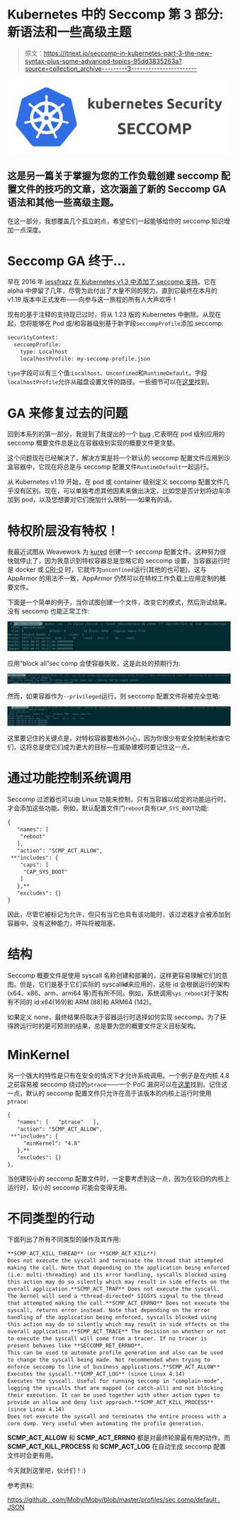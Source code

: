 # Kubernetes 中的 Seccomp 第 3 部分:新语法和一些高级主题

> 原文：<https://itnext.io/seccomp-in-kubernetes-part-3-the-new-syntax-plus-some-advanced-topics-95dd3835263a?source=collection_archive---------3----------------------->

![](img/12fdf7c3b9e666d1725a9fb2601f779b.png)

## 这是另一篇关于掌握为您的工作负载创建 seccomp 配置文件的技巧的文章，这次涵盖了新的 Seccomp GA 语法和其他一些高级主题。

在这一部分，我想覆盖几个孤立的点，希望它们一起能够给你的 seccomp 知识增加一点深度。

# Seccomp GA 终于…

早在 2016 年 [jessfrazz](https://github.com/jessfraz) [在 Kubernetes v1.3 中添加了 seccomp 支持](https://github.com/kubernetes/kubernetes/pull/25324)。它在 alpha 中停留了几年，尽管为此付出了大量不同的努力，直到它最终在本月的 v1.19 版本中正式发布——向参与这一旅程的所有人大声欢呼！

现有的基于注释的支持现已过时，将从 1.23 版的 Kubernetes 中删除。从现在起，您将能够在 Pod 或/和容器级别基于新字段`seccompProfile`添加 seccomp:

```
securityContext:
  seccompProfile:
    type: Localhost
    localhostProfile: my-seccomp-profile.json
```

`type`字段可以有三个值:`Localhost`、`Unconfined`和`RuntimeDefault`。字段`localhostProfile`允许从磁盘设置文件的路径。一些细节可以在[这里](https://kubernetes.io/docs/tasks/configure-pod-container/security-context/)找到。

# GA 来修复过去的问题

回到本系列的第一部分，我提到了我提出的一个 [bug](https://github.com/kubernetes/kubernetes/issues/84623) ,它表明在 pod 级别应用的 seccomp 概要文件总是比在容器级别实现的概要文件更贪婪。

这个问题现在已经解决了，解决方案是将一个默认的 seccomp 配置文件应用到沙盒容器中，它现在将总是与 seccomp 配置文件`RuntimeDefault`一起运行。

从 Kubernetes v1.19 开始，在 pod 或 container 级别定义 seccomp 配置文件几乎没有区别。现在，可以单独考虑其他因素来做出决定，比如您是否计划将边车添加到 pod，以及您想要对它们施加什么限制——如果有的话。

# 特权阶层没有特权！

我最近试图从 Weavework 为 [kured](https://github.com/weaveworks/kured) 创建一个 seccomp 配置文件。这种努力很快就停止了，因为我意识到特权容器总是忽略它的 seccomp 设置，当容器运行时是 docker 或 [CRI-O](https://github.com/cri-o/cri-o/blob/5a8632313b31ffb219695093e739e5263d54bed9/server/container_create_linux.go#L712) 时，它就作为`unconfined`运行(其他的也可能)。这与 AppArmor 的用法不一致，AppArmor 仍然可以在特权工作负载上应用定制的概要文件。

下面是一个简单的例子，当你试图创建一个文件，改变它的模式，然后测试结果。没有 seccomp 也能正常工作:

![](img/e193fa6634f3a8abea1b20efd71c3770.png)

应用“block all”sec comp 会使容器失败，这是此处的预期行为:

![](img/c5f6817009bed26fd3f1d7febeff13af.png)

然而，如果容器作为`--privileged`运行，则 seccomp 配置文件将被完全忽略:

![](img/6da71e0389eb951e3534a79c5b901623.png)

这里要记住的关键点是，对特权容器要格外小心，因为你很少有安全控制来检查它们，这将总是使它们成为更大的目标—在威胁建模时要记住这一点。

# 通过功能控制系统调用

Seccomp 过滤器也可以由 Linux 功能来控制，只有当容器以给定的功能运行时，才会添加这些功能。例如，默认配置文件门`reboot`具有`CAP_SYS_BOOT`功能:

```
{
   "names": [
    "reboot"
   ],
   "action": "SCMP_ACT_ALLOW",
 **"includes": {
    "caps": [
     "CAP_SYS_BOOT"
    ]
   },**
   "excludes": {}
}
```

因此，尽管它被标记为允许，但只有当它也具有该功能时，该过滤器才会被添加到容器中。没有这种能力，呼叫将被阻塞。

# 结构

Seccomp 概要文件是使用 syscall 名称创建和部署的，这样更容易理解它们的意图。但是，它们是基于它们实际的 syscall**id**来应用的，这些 id 会根据运行的架构(x64、x86、arm、arm64 等)而有所不同。例如，系统调用`sys_reboot`对于架构有不同的 id:x64(169)和 ARM (88)和 ARM64 (142)。

如果定义 none，最终结果将取决于容器运行时选择如何实现 seccomp。为了获得跨运行时的更可预测的结果，总是要为您的概要文件定义目标架构。

# MinKernel

另一个强大的特性是只有在安全的情况下才允许系统调用。一个例子是在内核 4.8 之前容易被 seccomp 绕过的`ptrace`——一个 PoC 漏洞可以在[这里](https://gist.github.com/thejh/8346f47e359adecd1d53)找到。记住这一点，默认的 seccomp 配置文件只允许在高于该版本的内核上运行时使用`ptrace`:

```
{
   "names": [   "ptrace"   ],
   "action": "SCMP_ACT_ALLOW",
 **"includes": {
     "minKernel": "4.8"
   },**
   "excludes": {}  
},
```

当创建较小的 seccomp 配置文件时，一定要考虑到这一点，因为在较旧的内核上运行时，较小的 seccomp 可能会变得无用。

# 不同类型的行动

下面列出了所有不同类型的操作及其作用:

```
**SCMP_ACT_KILL_THREAD** (or **SCMP_ACT_KILL**)
Does not execute the syscall and terminate the thread that attempted making the call. Note that depending on the application being enforced (i.e. multi-threading) and its error handling, syscalls blocked using this action may do so silently which may result in side effects on the overall application.**SCMP_ACT_TRAP** Does not execute the syscall. The kernel will send a *thread-directed* SIGSYS signal to the thread that attempted making the call.**SCMP_ACT_ERRNO** Does not execute the syscall, returns error instead. Note that depending on the error handling of the application being enforced, syscalls blocked using this action may do so silently which may result in side effects on the overall application.**SCMP_ACT_TRACE** The decision on whether or not to execute the syscall will come from a tracer. If no tracer is present behaves like **SECCOMP_RET_ERRNO**.
This can be used to automate profile generation and also can be used to change the syscall being made. Not recommended when trying to enforce seccomp to line of business applications.**SCMP_ACT_ALLOW** Executes the syscall.**SCMP_ACT_LOG** (since Linux 4.14)
Executes the syscall. Useful for running seccomp in "complain-mode", logging the syscalls that are mapped (or catch-all) and not blocking their execution. It can be used together with other action types to provide an allow and deny list approach.**SCMP_ACT_KILL_PROCESS** (since Linux 4.14)
Does not execute the syscall and terminates the entire process with a core dump. Very useful when automating the profile generation.
```

**SCMP_ACT_ALLOW** 和 **SCMP_ACT_ERRNO** 都是对最终轮廓最有用的动作。而 **SCMP_ACT_KILL_PROCESS** 和 **SCMP_ACT_LOG** 在自动生成 seccomp 配置文件时会更有用。

今天就到这里吧，伙计们！:)

参考资料:

[https://github . com/Moby/Moby/blob/master/profiles/sec comp/default . JSON](https://github.com/moby/moby/blob/master/profiles/seccomp/default.json)